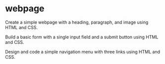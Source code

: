 # webpage
Create a simple webpage with a
heading, paragraph, and image using
HTML and CSS.

Build a basic form with a single input
field and a submit button using HTML
and CSS.

Design and code a simple navigation
menu with three links using HTML and
CSS.
